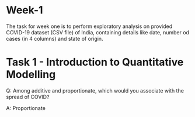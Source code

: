 # Week-1
The task for week one is to perform exploratory analysis on provided COVID-19 dataset (CSV file) of India, containing details like date, number od cases (in 4 columns) and state of origin.

# Task 1 - Introduction to Quantitative Modelling
Q: Among additive and proportionate, which would you associate with the spread of COVID?

A: Proportionate
